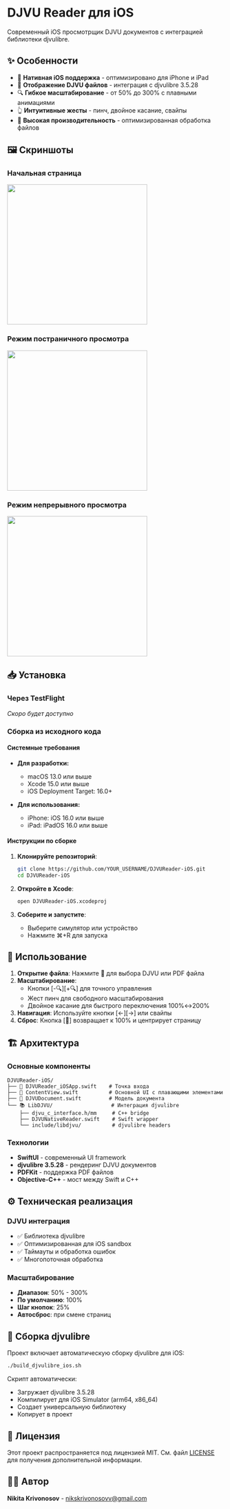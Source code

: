 # DJVU Reader для iOS

Современный iOS просмотрщик DJVU документов с интеграцией библиотеки djvulibre.

## ✨ Особенности

- 📱 **Нативная iOS поддержка** - оптимизировано для iPhone и iPad
- 📄 **Отображение DJVU файлов** - интеграция с djvulibre 3.5.28
- 🔍 **Гибкое масштабирование** - от 50% до 300% с плавными анимациями
- 👆 **Интуитивные жесты** - пинч, двойное касание, свайпы
- 🚀 **Высокая производительность** - оптимизированная обработка файлов

## 🖼️ Скриншоты

### Начальная страница
<img src= "https://github.com/user-attachments/assets/d4d23ae6-dd81-47c6-b482-412761cb8c89" width = "325">

### Режим постраничного просмотра
<img src = "https://github.com/user-attachments/assets/1f202185-fd52-411a-8b93-bf812e9a3466" width = "325">

### Режим непрерывного просмотра
<img src = "https://github.com/user-attachments/assets/9b032b2f-a3f0-418c-82ed-380636721e85" width ="325">

## 📥 Установка

### Через TestFlight
*Скоро будет доступно*

### Сборка из исходного кода

#### Системные требования
- **Для разработки:**
  - macOS 13.0 или выше
  - Xcode 15.0 или выше
  - iOS Deployment Target: 16.0+

- **Для использования:**
  - iPhone: iOS 16.0 или выше
  - iPad: iPadOS 16.0 или выше

#### Инструкции по сборке

1. **Клонируйте репозиторий**:
   ```bash
   git clone https://github.com/YOUR_USERNAME/DJVUReader-iOS.git
   cd DJVUReader-iOS
   ```

2. **Откройте в Xcode**:
   ```bash
   open DJVUReader-iOS.xcodeproj
   ```

3. **Соберите и запустите**:
   - Выберите симулятор или устройство
   - Нажмите ⌘+R для запуска

## 📖 Использование

1. **Открытие файла**: Нажмите 📁 для выбора DJVU или PDF файла
2. **Масштабирование**: 
   - Кнопки [-🔍][+🔍] для точного управления
   - Жест пинч для свободного масштабирования
   - Двойное касание для быстрого переключения 100%↔200%
3. **Навигация**: Используйте кнопки [←][→] или свайпы
4. **Сброс**: Кнопка [📐] возвращает к 100% и центрирует страницу

## 🏗️ Архитектура

### Основные компоненты

```
DJVUReader-iOS/
├── 📱 DJVUReader_iOSApp.swift    # Точка входа
├── 🎨 ContentView.swift          # Основной UI с плавающими элементами
├── 📄 DJVUDocument.swift         # Модель документа
└── 📚 LibDJVU/                   # Интеграция djvulibre
    ├── djvu_c_interface.h/mm     # C++ bridge
    ├── DJVUNativeReader.swift    # Swift wrapper
    └── include/libdjvu/          # djvulibre headers
```

### Технологии

- **SwiftUI** - современный UI framework
- **djvulibre 3.5.28** - рендеринг DJVU документов
- **PDFKit** - поддержка PDF файлов
- **Objective-C++** - мост между Swift и C++

## ⚙️ Техническая реализация

### DJVU интеграция
- ✅ Библиотека djvulibre 
- ✅ Оптимизированная для iOS sandbox
- ✅ Таймауты и обработка ошибок
- ✅ Многопоточная обработка

### Масштабирование
- **Диапазон**: 50% - 300%
- **По умолчанию**: 100%
- **Шаг кнопок**: 25%
- **Автосброс**: при смене страниц

## 🔧 Сборка djvulibre

Проект включает автоматическую сборку djvulibre для iOS:

```bash
./build_djvulibre_ios.sh
```

Скрипт автоматически:
- Загружает djvulibre 3.5.28
- Компилирует для iOS Simulator (arm64, x86_64)
- Создает универсальную библиотеку
- Копирует в проект

## 📄 Лицензия

Этот проект распространяется под лицензией MIT. См. файл [LICENSE](LICENSE) для получения дополнительной информации.

## 👨‍💻 Автор

**Nikita Krivonosov** - nikskrivonosovv@gmail.com

